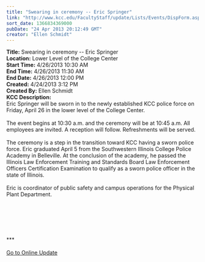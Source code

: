 ```yaml
---
title: "Swearing in ceremony -- Eric Springer"
link: "http://www.kcc.edu/FacultyStaff/update/Lists/Events/DispForm.aspx?ID=395"
sort_date: 1366834369000
pubDate: "24 Apr 2013 20:12:49 GMT"
creator: "Ellen Schmidt"
---
```


<div><b>Title:</b> Swearing in ceremony -- Eric Springer</div>
<div><b>Location:</b> Lower Level of the College Center</div>
<div><b>Start Time:</b> 4/26/2013 10:30 AM</div>
<div><b>End Time:</b> 4/26/2013 11:30 AM</div>
<div><b>End Date:</b> 4/26/2013 12:00 PM</div>
<div><b>Created:</b> 4/24/2013 3:12 PM</div>
<div><b>Created By:</b> Ellen Schmidt</div>
<div><b>KCC Description:</b> <div class="ExternalClassCD378939465E4BDE9A9C965280D59FEC"><div>Eric Springer will be sworn in to the newly established KCC police force on Friday, April 26 in the lower level of the College Center. </div>
<div> </div>
<div>The event begins at 10:30 a.m. and the ceremony will be at 10:45 a.m. All employees are invited. A reception will follow. Refreshments will be served.</div>
<div> </div>
<div>The ceremony is a step in the transition toward KCC having a sworn police force. Eric graduated April 5 from the Southwestern Illinois College Police Academy in Belleville. At the conclusion of the academy, he passed the Illinois Law Enforcement Training and Standards Board Law Enforcement Officers Certification Examination to qualify as a sworn police officer in the state of Illinois. <br /> <br />Eric is coordinator of public safety and campus operations for the Physical Plant Department. </div>
<div> </div>
<div> </div>
<div> </div>
<div>
<div>
<div>
<div> </div>
<div> </div>
<div> </div>
<div>
<div>***</div>
<div> </div>
<div><a href="/FacultyStaff/update/Pages/dailyupdate.aspx">Go to Online Update</a></div>
<div> </div>
<div> </div></div></div></div></div></div></div>
